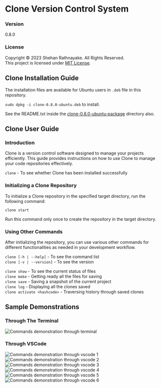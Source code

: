 # Clone Version Control System

### Version
0.8.0

### License
Copyright &copy; 2023 Shehan Rathnayake. All Rights Reserved.<br>
This project is licensed under [MIT License](License.txt).

## Clone Installation Guide

The installation files are available for Ubuntu users in ```.deb``` file in this repository.

```sudo dpkg -i clone-0.8.0-ubuntu.deb``` to install.

See the README.txt inside the [clone-0.8.0-ubuntu-package](clone-0.7.1-ubuntu-package/) directory also.

## Clone User Guide

### Introduction
Clone is a version control software designed to manage your projects efficiently. This guide provides instructions on how to use Clone to manage your code repositories effectively.

```clone``` - To see whether Clone has been installed successfully

### Initializing a Clone Repository
To initialize a Clone repository in the specified target directory, run the following command:

```clone start```

Run this command only once to create the repository in the target directory.

### Using Other Commands
After initializing the repository, you can use various other commands for different functionalities as needed in your development workflow.

```clone [-h | --help]``` - To see the command list<br>
```clone [-v | --version]``` - To see the version<br>

```clone show``` - To see the current status of files<br>
```clone make``` - Getting ready all the files for saving<br>
```clone save``` - Saving a snapshot of the current project<br>
```clone log``` - Displaying all the clones saved<br>
```clone activate <hashcode>``` - Traversing history through saved clones<br>

## Sample Demonstrations

### Through The Terminal
![Commands demonstration through terminal](img/demo-img-terminal.png)

### Through VSCode
![Commands demonstration through vscode 1](img/demo-img-vscode1.png)
![Commands demonstration through vscode 2](img/demo-img-vscode2.png)
![Commands demonstration through vscode 3](img/demo-img-vscode3.png)
![Commands demonstration through vscode 4](img/demo-img-vscode4.png)
![Commands demonstration through vscode 5](img/demo-img-vscode5.png)
![Commands demonstration through vscode 6](img/demo-img-vscode6.png)

